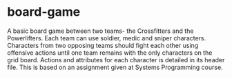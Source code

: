 # board-game

A basic board game between two teams- the Crossfitters and the Powerlifters.
Each team can use soldier, medic and sniper characters.
Characters from two opposing teams should fight each other using offensive actions until one team remains with the only characters on the grid board.
Actions and attributes for each character is detailed in its header file.
This is based on an assignment given at Systems Programming course.
